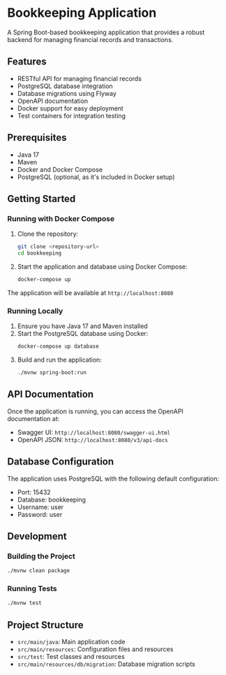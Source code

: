 # Bookkeeping Application

A Spring Boot-based bookkeeping application that provides a robust backend for managing financial records and transactions.

## Features

- RESTful API for managing financial records
- PostgreSQL database integration
- Database migrations using Flyway
- OpenAPI documentation
- Docker support for easy deployment
- Test containers for integration testing

## Prerequisites

- Java 17
- Maven
- Docker and Docker Compose
- PostgreSQL (optional, as it's included in Docker setup)

## Getting Started

### Running with Docker Compose

1. Clone the repository:
   ```bash
   git clone <repository-url>
   cd bookkeeping
   ```

2. Start the application and database using Docker Compose:
   ```bash
   docker-compose up
   ```

The application will be available at `http://localhost:8080`

### Running Locally

1. Ensure you have Java 17 and Maven installed
2. Start the PostgreSQL database using Docker:
   ```bash
   docker-compose up database
   ```
3. Build and run the application:
   ```bash
   ./mvnw spring-boot:run
   ```

## API Documentation

Once the application is running, you can access the OpenAPI documentation at:
- Swagger UI: `http://localhost:8080/swagger-ui.html`
- OpenAPI JSON: `http://localhost:8080/v3/api-docs`

## Database Configuration

The application uses PostgreSQL with the following default configuration:
- Port: 15432
- Database: bookkeeping
- Username: user
- Password: user

## Development

### Building the Project

```bash
./mvnw clean package
```

### Running Tests

```bash
./mvnw test
```

## Project Structure

- `src/main/java`: Main application code
- `src/main/resources`: Configuration files and resources
- `src/test`: Test classes and resources
- `src/main/resources/db/migration`: Database migration scripts
